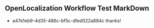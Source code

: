 ## OpenLocalization Workflow Test MarkDown
* a47e1eb9-4d35-486c-bf5c-dfed022a884c thanks!

<!--HONumber=Aug16_HO4-->


